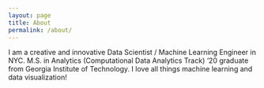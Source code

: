```yaml
---
layout: page
title: About
permalink: /about/
---
```


I am a creative and innovative Data Scientist / Machine Learning Engineer in NYC. M.S. in Analytics (Computational Data Analytics Track) ‘20 graduate from Georgia Institute of Technology. I love all things machine learning and data visualization!


